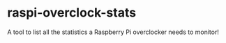 # raspi-overclock-stats
A tool to list all the statistics a Raspberry Pi overclocker needs to monitor!
